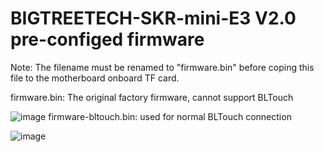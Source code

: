# BIGTREETECH-SKR-mini-E3 V2.0 pre-configed firmware
Note: The filename must be renamed to "firmware.bin" before coping this file to the motherboard onboard TF card.

firmware.bin: The original factory firmware, cannot support BLTouch

![image](https://github.com/bigtreetech/BIGTREETECH-SKR-mini-E3/blob/master/firmware/V2.0/BLTOUCH%20connection-1.png)
firmware-bltouch.bin: used for normal BLTouch connection

![image](https://github.com/bigtreetech/BIGTREETECH-SKR-mini-E3/blob/master/firmware/V2.0/BLTOUCH%20connection-2.png)
